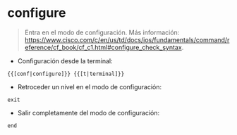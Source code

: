# configure

> Entra en el modo de configuración.
> Más información: <https://www.cisco.com/c/en/us/td/docs/ios/fundamentals/command/reference/cf_book/cf_c1.html#configure_check_syntax>.

- Configuración desde la terminal:

`{{[conf|configure]}} {{[t|terminal]}}`

- Retroceder un nivel en el modo de configuración:

`exit`

- Salir completamente del modo de configuración:

`end`
